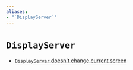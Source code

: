```yaml
---
aliases:
- "`DisplayServer`"
---
```


# `DisplayServer`

- [`DisplayServer` doesn't change current screen](godot-display-server-doesnt-change-current-screen.md)
